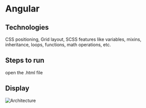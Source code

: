 # Angular

 ## Technologies
 CSS positioning, Grid layout, SCSS features like variables, mixins, inheritance, loops, functions, math operations, etc.  

## Steps to run
open the .html file 

## Display
  
![Architecture](https://raw.githubusercontent.com/WeisiminPeng/Angular/main/pictures/Assignment1%402x.png)



